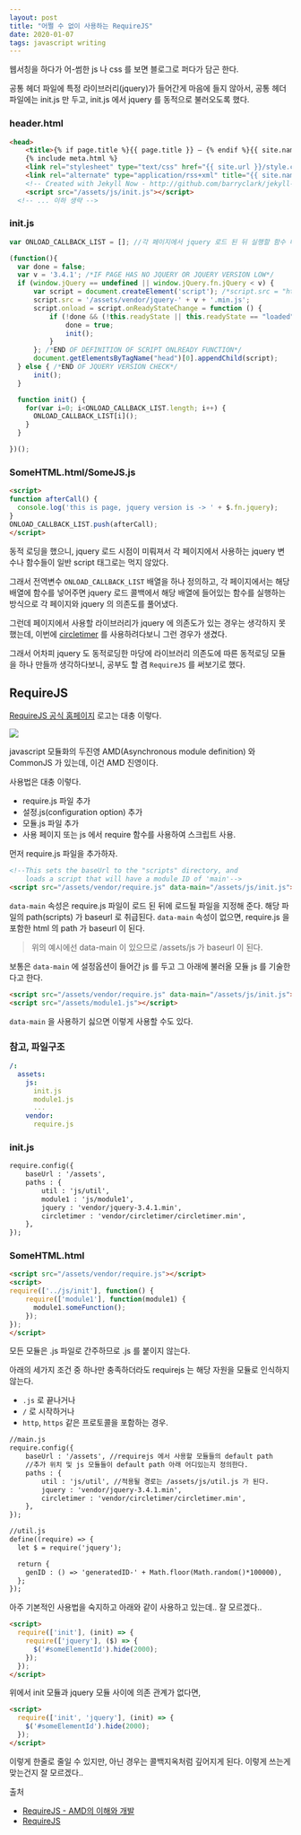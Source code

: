 ```yaml
---
layout: post
title: "어쩔 수 없이 사용하는 RequireJS"
date: 2020-01-07
tags: javascript writing
---
```


<script>
require(['init'], (init) => {
  require(['jquery', 'util'], ($, util) => {
    console.log('jquery version -> ' + $.fn.jquery);
    console.log('gen id from util module -> ' + util.genID());
  });
});
</script>

웹서칭을 하다가 어-썸한 js 나 css 를 보면 블로그로 퍼다가 담곤 한다.

공통 헤더 파일에 특정 라이브러리(jquery)가 들어간게 마음에 들지 않아서, 공통 헤더파일에는 init.js 만 두고, init.js 에서 jquery 를 동적으로 불러오도록 했다.

### header.html
``` html
<head>
	<title>{% if page.title %}{{ page.title }} – {% endif %}{{ site.name }} – {{ site.description }}</title>
	{% include meta.html %}
	<link rel="stylesheet" type="text/css" href="{{ site.url }}/style.css" />
	<link rel="alternate" type="application/rss+xml" title="{{ site.name }} - {{ site.description }}" href="{{ site.url }}/feed.xml" />
	<!-- Created with Jekyll Now - http://github.com/barryclark/jekyll-now -->
	<script src="/assets/js/init.js"></script>
  <!-- ... 이하 생략 -->
```
### init.js
``` javascript
var ONLOAD_CALLBACK_LIST = []; //각 페이지에서 jquery 로드 된 뒤 실행할 함수 배열

(function(){
  var done = false;
  var v = '3.4.1'; /*IF PAGE HAS NO JQUERY OR JQUERY VERSION LOW*/
  if (window.jQuery == undefined || window.jQuery.fn.jQuery < v) {
      var script = document.createElement('script'); /*script.src = "http://ajax.googleapis.com/ajax/libs/jquery/" + v + "/jquery.min.js";*/
      script.src = '/assets/vendor/jquery-' + v + '.min.js';
      script.onload = script.onReadyStateChange = function () {
          if (!done && (!this.readyState || this.readyState == "loaded" || this.readyState == "complete")) {
              done = true;
              init();
          }
      }; /*END OF DEFINITION OF SCRIPT ONLREADY FUNCTION*/
      document.getElementsByTagName("head")[0].appendChild(script);
  } else { /*END OF JQUERY VERSION CHECK*/
      init();
  }

  function init() {
    for(var i=0; i<ONLOAD_CALLBACK_LIST.length; i++) {
      ONLOAD_CALLBACK_LIST[i]();
    }
  }

})();
```

### SomeHTML.html/SomeJS.js
``` html
<script>
function afterCall() {
  console.log('this is page, jquery version is -> ' + $.fn.jquery);
}
ONLOAD_CALLBACK_LIST.push(afterCall);
</script>
```

동적 로딩을 했으니, jquery 로드 시점이 미뤄져서 각 페이지에서 사용하는 jquery 변수나 함수들이 일반 script 태그로는 먹지 않았다.

그래서 전역변수 `ONLOAD_CALLBACK_LIST` 배열을 하나 정의하고, 각 페이지에서는 해당 배열에 함수를 넣어주면 jquery 로드 콜백에서 해당 배열에 들어있는 함수를 실행하는 방식으로 각 페이지와 jquery 의 의존도를 풀어냈다.

그런데 페이지에서 사용할 라이브러리가 jquery 에 의존도가 있는 경우는 생각하지 못했는데, 이번에 [circletimer](https://github.com/abejfehr/circletimer) 를 사용하려다보니 그런 경우가 생겼다.

그래서 어차피 jquery 도 동적로딩한 마당에 라이브러리 의존도에 따른 동적로딩 모듈을 하나 만들까 생각하다보니, 공부도 할 겸 `RequireJS` 를 써보기로 했다.

## RequireJS

[RequireJS 공식 홈페이지](https://requirejs.org/) 로고는 대충 이렇다.

<img src='#' post-src='2020-01-07-javascript-requirejs.png'>

javascript 모듈화의 두진영 AMD(Asynchronous module definition) 와 CommonJS 가 있는데, 이건 AMD 진영이다.

사용법은 대충 이렇다.
- require.js 파일 추가
- 설정.js(configuration option) 추가
- 모듈.js 파일 추가
- 사용 페이지 또는 js 에서 require 함수를 사용하여 스크립트 사용.

먼저 require.js 파일을 추가하자.

``` html
<!--This sets the baseUrl to the "scripts" directory, and
    loads a script that will have a module ID of 'main'-->
<script src="/assets/vendor/require.js" data-main="/assets/js/init.js"></script>
```

`data-main` 속성은 require.js 파일이 로드 된 뒤에 로드될 파일을 지정해 준다. 해당 파일의 path(scripts) 가 baseurl 로 취급된다. `data-main` 속성이 없으면, require.js 을 포함한 html 의 path 가 baseurl 이 된다.
> 위의 예시에선 data-main 이 있으므로 /assets/js 가 baseurl 이 된다.

보통은 `data-main` 에 설정옵션이 들어간 js 를 두고 그 아래에 불러올 모듈 js 를 기술한다고 한다.
``` html
<script src="/assets/vendor/require.js" data-main="/assets/js/init.js"></script>
<script src="/assets/module1.js"></script>
```

`data-main` 을 사용하기 싫으면 이렇게 사용할 수도 있다.

### 참고, 파일구조
``` yaml
/:
  assets:
    js:
      init.js
      module1.js
      ...
    vendor:
      require.js
```

### init.js
```html
require.config({
    baseUrl : '/assets',
    paths : {
        util : 'js/util',
        module1 : 'js/module1',
        jquery : 'vendor/jquery-3.4.1.min',
        circletimer : 'vendor/circletimer/circletimer.min',
    },
});

```

### SomeHTML.html
``` html
<script src="/assets/vendor/require.js"></script>
<script>
require(['../js/init'], function() {
    require(['module1'], function(module1) {
      module1.someFunction();
    });
});
</script>
```
모든 모듈은 .js 파일로 간주하므로 .js 를 붙이지 않는다.

아래의 세가지 조건 중 하나만 충족하더라도 requirejs 는 해당 자원을 모듈로 인식하지 않는다.

- `.js` 로 끝나거나
- `/` 로 시작하거나
- `http`, `https` 같은 프로토콜을 포함하는 경우.

``` html
//main.js
require.config({
    baseUrl : '/assets', //requirejs 에서 사용할 모듈들의 default path
    //추가 위치 및 js 모듈들이 default path 아래 어디있는지 정의한다.
    paths : {
        util : 'js/util', //적용될 경로는 /assets/js/util.js 가 된다.
        jquery : 'vendor/jquery-3.4.1.min',
        circletimer : 'vendor/circletimer/circletimer.min',
    },
});
```

``` html
//util.js
define((require) => {
  let $ = require('jquery');

  return {
    genID : () => 'generatedID-' + Math.floor(Math.random()*100000),
  };
});
```

아주 기본적인 사용법을 숙지하고 아래와 같이 사용하고 있는데.. 잘 모르겠다..

``` html
<script>
  require(['init'], (init) => {
    require(['jquery'], ($) => {
      $('#someElementId').hide(2000);
    });
  });
</script>
```

위에서 init 모듈과 jquery 모듈 사이에 의존 관계가 없다면,

``` html
<script>
  require(['init', 'jquery'], (init) => {
    $('#someElementId').hide(2000);
  });
</script>
```

이렇게 한줄로 줄일 수 있지만, 아닌 경우는 콜백지옥처럼 깊어지게 된다. 이렇게 쓰는게 맞는건지 잘 모르겠다..


출처
- [RequireJS - AMD의 이해와 개발](https://d2.naver.com/helloworld/591319)
- [RequireJS](https://requirejs.org)
